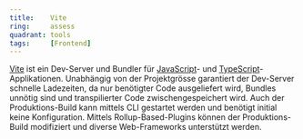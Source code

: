 ```yaml
---
title:    Vite  
ring:     assess  
quadrant: tools
tags:     [Frontend]
---
```


[Vite][vite] ist ein Dev-Server und Bundler für [JavaScript][javascript]- und [TypeScript][typescript]-Applikationen.
Unabhängig von der Projektgrösse garantiert der Dev-Server schnelle Ladezeiten, da nur benötigter Code ausgeliefert
wird, Bundles unnötig sind und transpilierter Code zwischengespeichert wird. Auch der Produktions-Build kann mittels CLI
gestartet werden und benötigt initial keine Konfiguration. Mittels Rollup-Based-Plugins können der Produktions-Build
modifiziert und diverse Web-Frameworks unterstützt werden.

[vite]: https://vitejs.dev/
[javascript]: /libraries-frameworks-and-languages/javascript
[typescript]: /libraries-frameworks-and-languages/typescript
